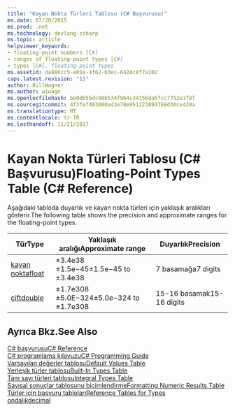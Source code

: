 ```yaml
---
title: "Kayan Nokta Türleri Tablosu (C# Başvurusu)"
ms.date: 07/20/2015
ms.prod: .net
ms.technology: devlang-csharp
ms.topic: article
helpviewer_keywords:
- floating-point numbers [C#]
- ranges of floating-point types [C#]
- types [C#], floating-point types
ms.assetid: da886cc5-e01e-4f62-b3ec-6428c8f7a102
caps.latest.revision: "11"
author: BillWagner
ms.author: wiwagn
ms.openlocfilehash: be0db5bdc986534f964c34156da5fcc7752e1f8f
ms.sourcegitcommit: 4f3fef493080a43e70e951223894768d36ce430a
ms.translationtype: MT
ms.contentlocale: tr-TR
ms.lasthandoff: 11/21/2017
---
```

# <a name="floating-point-types-table-c-reference"></a><span data-ttu-id="39f7e-102">Kayan Nokta Türleri Tablosu (C# Başvurusu)</span><span class="sxs-lookup"><span data-stu-id="39f7e-102">Floating-Point Types Table (C# Reference)</span></span>
<span data-ttu-id="39f7e-103">Aşağıdaki tabloda duyarlık ve kayan nokta türleri için yaklaşık aralıkları gösterir.</span><span class="sxs-lookup"><span data-stu-id="39f7e-103">The following table shows the precision and approximate ranges for the floating-point types.</span></span>  
  
|<span data-ttu-id="39f7e-104">Tür</span><span class="sxs-lookup"><span data-stu-id="39f7e-104">Type</span></span>|<span data-ttu-id="39f7e-105">Yaklaşık aralığı</span><span class="sxs-lookup"><span data-stu-id="39f7e-105">Approximate range</span></span>|<span data-ttu-id="39f7e-106">Duyarlık</span><span class="sxs-lookup"><span data-stu-id="39f7e-106">Precision</span></span>|  
|----------|-----------------------|---------------|  
|[<span data-ttu-id="39f7e-107">kayan nokta</span><span class="sxs-lookup"><span data-stu-id="39f7e-107">float</span></span>](float.md)|<span data-ttu-id="39f7e-108">±3.4e38 ±1.5e−45</span><span class="sxs-lookup"><span data-stu-id="39f7e-108">±1.5e−45 to ±3.4e38</span></span>|<span data-ttu-id="39f7e-109">7 basamağa</span><span class="sxs-lookup"><span data-stu-id="39f7e-109">7 digits</span></span>|  
|[<span data-ttu-id="39f7e-110">çift</span><span class="sxs-lookup"><span data-stu-id="39f7e-110">double</span></span>](double.md)|<span data-ttu-id="39f7e-111">±1.7e308 ±5.0E−324</span><span class="sxs-lookup"><span data-stu-id="39f7e-111">±5.0e−324 to ±1.7e308</span></span>|<span data-ttu-id="39f7e-112">15-16 basamak</span><span class="sxs-lookup"><span data-stu-id="39f7e-112">15-16 digits</span></span>|  
  
## <a name="see-also"></a><span data-ttu-id="39f7e-113">Ayrıca Bkz.</span><span class="sxs-lookup"><span data-stu-id="39f7e-113">See Also</span></span>  
 [<span data-ttu-id="39f7e-114">C# başvurusu</span><span class="sxs-lookup"><span data-stu-id="39f7e-114">C# Reference</span></span>](../../../csharp/language-reference/index.md)  
 [<span data-ttu-id="39f7e-115">C# programlama kılavuzu</span><span class="sxs-lookup"><span data-stu-id="39f7e-115">C# Programming Guide</span></span>](../../../csharp/programming-guide/index.md)  
 [<span data-ttu-id="39f7e-116">Varsayılan değerler tablosu</span><span class="sxs-lookup"><span data-stu-id="39f7e-116">Default Values Table</span></span>](default-values-table.md)  
 [<span data-ttu-id="39f7e-117">Yerleşik türler tablosu</span><span class="sxs-lookup"><span data-stu-id="39f7e-117">Built-In Types Table</span></span>](built-in-types-table.md)  
 [<span data-ttu-id="39f7e-118">Tam sayı türleri tablosu</span><span class="sxs-lookup"><span data-stu-id="39f7e-118">Integral Types Table</span></span>](integral-types-table.md)  
 [<span data-ttu-id="39f7e-119">Sayısal sonuçlar tablosunu biçimlendirme</span><span class="sxs-lookup"><span data-stu-id="39f7e-119">Formatting Numeric Results Table</span></span>](formatting-numeric-results-table.md)  
 [<span data-ttu-id="39f7e-120">Türler için başvuru tabloları</span><span class="sxs-lookup"><span data-stu-id="39f7e-120">Reference Tables for Types</span></span>](reference-tables-for-types.md)  
 [<span data-ttu-id="39f7e-121">ondalık</span><span class="sxs-lookup"><span data-stu-id="39f7e-121">decimal</span></span>](decimal.md)
